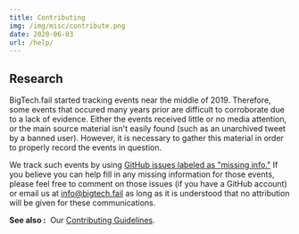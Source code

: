 ```yaml
---
title: Contributing
img: /img/misc/contribute.png
date: 2020-06-03
url: /help/
---
```


## Research

BigTech.fail started tracking events near the middle of 2019. Therefore, some
events that occured many years prior are difficult to corroborate due to a lack
of evidence. Either the events received little or no media attention, or the
main source material isn't easily found (such as an unarchived tweet by a
banned user). However, it is necessary to gather this material in order to
properly record the events in question.

We track such events by using [GitHub issues labeled as "missing
info."](https://github.com/steverusso/bigtech.fail/issues?q=is%3Aopen+is%3Aissue+label%3A%22missing+info%22)
If you believe you can help fill in any missing information for those events,
please feel free to comment on those issues (if you have a GitHub account) or
email us at [info@bigtech.fail](mailto:info@bigtech.fail) as long as it is
understood that no attribution will be given for these communications.

**See also :** &nbsp;Our [Contributing
Guidelines](https://github.com/steverusso/bigtech.fail/blob/master/CONTRIBUTING.md).
